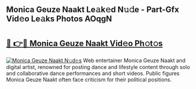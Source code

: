 ## Monica Geuze  Naakt Le𝚊k𝚎d N𝚞𝚍e - Part-Gfx Vid𝚎o Le𝚊ks Photos AOqgN

# <h2><a href="http://fb1qvrr.evod.top/?m=Monica+Geuze++Naakt">🔗 👉🔴 Monica Geuze  Naakt Vid𝚎o Ph𝚘t𝚘s</a></h2>

[![Monica Geuze  Naakt N𝚞d𝚎s](https://i.imgur.com/8V9OHl7.gif)](http://fb1qvrr.evod.top/?m=Monica+Geuze++Naakt)
Web entertainer Monica Geuze  Naakt and digital artist, renowned for posting dance and lifestyle content through solo and collaborative dance performances and short videos. Public figures Monica Geuze  Naakt often face criticism for their political positions. 
